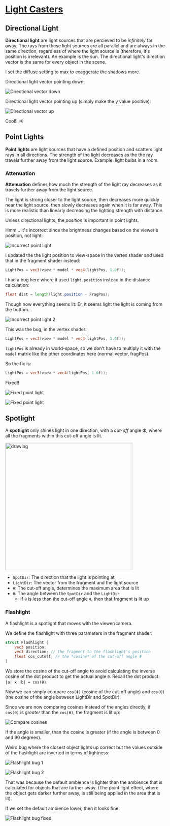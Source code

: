 # [Light Casters](https://learnopengl.com/Lighting/Light-casters)

## Directional Light

**Directional light** are light sources that are percieved to be *infinitely* far away. The rays from these light sources are all parallel and are always in the same direction, regardless of where the light source is (therefore, it's position is irrelevant). An example is the sun. The directional light's direction vector is the same for every object in the scene.

I set the diffuse setting to max to exaggerate the shadows more.

Directional light vector pointing down:

![Directional vector down](images/directional-light-down.png)

Directional light vector pointing up (simply make the y value positive):

![Directional vector up](images/directional-light-up.png)

Cool!! ☀️

## Point Lights

**Point lights** are light sources that have a defined position and scatters light rays in all directions. The strength of the light decreases as the the ray travels further away from the light source. Example: light bulbs in a room.

### Attenuation

**Attenuation** defines how much the strength of the light ray decreases as it travels further away from the light source.

The light is strong closer to the light source, then decreases more quickly near the light source, then slowly decreases again when it is far away. This is more realistic than linearly decreasing the lighting strength with distance.

Unless directional lights, the *position* is important in point lights.

Hmm... it's incorrect since the brightness changes based on the viewer's position, not light:

![Incorrect point light](images/incorrect-point-light.gif)

I updated the the light position to view-space in the vertex shader and used that in the fragment shader instead:
```glsl
LightPos = vec3(view * model * vec4(lightPos, 1.0f));
```

I had a bug here where it used `light.position` instead in the distance calculation:
```glsl
float dist = length(light.position - FragPos);
```

Though now everything seems lit:
Er, it seems light the light is coming from the bottom...

![Incorrect point light 2](images/incorrect-point-light-2.png)

This was the bug, in the vertex shader:
```glsl
LightPos = vec3(view * model * vec4(lightPos, 1.0f));
```
`lightPos` is already in world-space, so we don't have to multiply it with the `model` matrix like the other coordinates here (normal vector, fragPos).

So the fix is:
```glsl
LightPos = vec3(view * vec4(lightPos, 1.0f));
```

Fixed!!

![Fixed point light](images/point-light-fixed.png)

![Fixed point light](images/point-light-fixed.gif)

## Spotlight
A **spotlight** only shines light in one direction, with a *cut-off* angle Φ, where all the fragments within this cut-off angle is lit.

<img src="images/spotlight.png" alt="drawing" width="400"/>

* `SpotDir`: The direction that the light is pointing at
* `LightDir`: The vector from the fragment and the light source
* `Φ`: The cut-off angle, determines the maximum area that is lit
* `θ`: The angle between the `SpotDir` and the `LightDir`
    * If `θ` is less than the cut-off angle `Φ`, then that fragment is lit up

### Flashlight

A flashlight is a spotlight that moves with the viewer/camera.

We define the flashlight with three parameters in the fragment shader:
```glsl
struct Flashlight {
    vec3 position;
    vec3 direction; // the fragment to the flashlight's position
    float cos_cutoff; // the *cosine* of the cut-off angle Φ
}
```

We store the cosine of the cut-off angle to avoid calculating the inverse cosine of the dot product to get the actual angle `θ`. Recall the dot product: `|a| x |b| = cos(θ)`.

Now we can simply compare `cos(Φ)` (cosine of the cut-off angle) and `cos(θ)` (the cosine of the angle between LightDir and SpotDir).

Since we are now comparing cosines instead of the angles directly, if `cos(θ)` is *greater* than the `cos(Φ)`, the fragment is lit up:

![Compare cosines](images/compare-cosines.png)

If the angle is smaller, than the cosine is greater (if the angle is between 0 and 90 degrees).

Weird bug where the closest object lights up correct but the values outside of the flashlight are inverted in terms of lightness:

![Flashlight bug 1](images/flashlight-bug-1.png)

![Flashlight bug 2](images/flashlight-bug-2.png)

That was because the default ambience is lighter than the ambience that is calculated for objects that are farther away. (The point light effect, where the object gets darker further away, is still being applied in the area that is lit).

If we set the default ambience lower, then it looks fine:

![Flashlight bug fixed](images/flashlight-bug-fixed.png)
